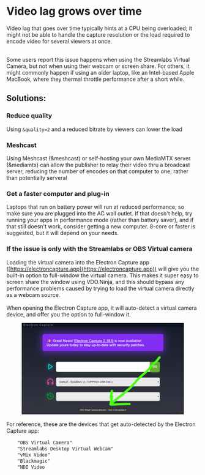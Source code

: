 # Video lag grows over time

Video lag that goes over time typically hints at a CPU being overloaded; it might not be able to handle the capture resolution or the load required to encode video for several viewers at once.

\
Some users report this issue happens when using the Streamlabs Virtual Camera, but not when using their webcam or screen share. For others, it might commonly happen if using an older laptop, like an Intel-based Apple MacBook, where they thermal throttle performance after a short while.

## Solutions:

### Reduce quality

Using `&quality=2` and a reduced bitrate by viewers can lower the load

### Meshcast

Using Meshcast (\&meshcast) or self-hosting your own MediaMTX server (\&mediamtx) can allow the publisher to relay their video thru a broadcast server, reducing the number of encodes on that computer to one; rather than potentially serveral

### Get a faster computer and plug-in

Laptops that run on battery power will run at reduced performance, so make sure you are plugged into the AC wall outlet. If that doesn't help, try running your apps in performance mode (rather than battery saver), and if that still doesn't work, consider getting a new computer.  8-core or faster is suggested, but it will depend on your needs.

### If the issue is only with the Streamlabs or OBS Virtual camera

Loading the virtual camera into the Electron Capture app ([https://electroncapture.app](https://electroncapture.app)) will give you the built-in option to full-window the virtual camera. This makes it super easy to screen share the window using VDO.Ninja, and this should bypass any performance problems caused by trying to load the virtual camera directly as a webcam source.\
\
When opening the Electron Capture app, it will auto-detect a virtual camera device, and offer you the option to full-window it.

<figure><img src="../.gitbook/assets/image (1) (1) (1) (1) (1).png" alt=""><figcaption></figcaption></figure>

For reference, these are the devices that get auto-detected by the Electron Capture app:

```
    "OBS Virtual Camera"
    "Streamlabs Desktop Virtual Webcam"
    "vMix Video"
    "Blackmagic"
    "NDI Video
```

